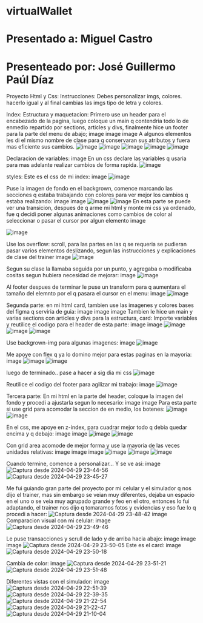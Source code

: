 <h1>virtualWallet</h1>
<h1>Presentado a: Miguel Castro</h1>
<h1>Presenteado por: José Guillermo Paúl Díaz</h1>
Proyecto Html y Css:
Instrucciones: Debes personalizar imgs, colores. hacerlo igual y al final cambias las imgs tipo de letra y colores.

Index: Estructura y maquetacion:
Primero use un header para el encabezado de la pagina, luego coloque un main q contendria todo lo de enmedio repartido por sections, articles y divs, finalmente hice un footer para la parte del menu de abajo; image image image A algunos elementos les di el mismo nombre de clase para q conservaran sus atributos y fuera mas eficiente sus cambios.
![image](https://github.com/Guiller022005/virtualWallet/assets/118319910/bac1d1b5-3954-4a47-9c67-b7f373f5a803)
![image](https://github.com/Guiller022005/virtualWallet/assets/118319910/45958ac4-6e9a-431a-b6fb-6defca9b6495)
![image](https://github.com/Guiller022005/virtualWallet/assets/118319910/ade01a78-90df-4778-a6b2-5808d4c9aeb1)
![image](https://github.com/Guiller022005/virtualWallet/assets/118319910/271d4591-3ae4-4f11-ac3a-9bdfc9b7caf6)
![image](https://github.com/Guiller022005/virtualWallet/assets/118319910/13197848-fa41-4919-bc9d-e3f4652c0209)

Declaracion de variables:
image En un css declare las variables q usaria para mas adelante realizar cambios de forma rapida.
![image](https://github.com/Guiller022005/virtualWallet/assets/118319910/81f36104-3b15-4d80-99df-b0eecd349f49)

styles:
Este es el css de mi index: image
![image](https://github.com/Guiller022005/virtualWallet/assets/118319910/30b13d05-48be-42f6-845c-023d422ae99c)

Puse la imagen de fondo en el backgrown, comence marcando las secciones q estaba trabajando con colores para ver mejor los cambios q estaba realizando: image image
![image](https://github.com/Guiller022005/virtualWallet/assets/118319910/080f443d-2f18-409e-be9d-522077dfdc72)
![image](https://github.com/Guiller022005/virtualWallet/assets/118319910/4d9d3524-dd30-42fb-bfe4-72c8311ac645)
En esta parte se puede ver una transicion, despues de q arme mi html y monte mi css ya ordenado, fue q decidi poner algunas animaciones como cambios de color al seleccionar o pasar el cursor por algun elemento image

![image](https://github.com/Guiller022005/virtualWallet/assets/118319910/387e42c5-f78c-43c8-865f-2af05980ca42)

Use los overflow: scroll, para las partes en las q se requeria se pudieran pasar varios elementos deslizando, segun las instrucciones y explicaciones de clase del trainer image
![image](https://github.com/Guiller022005/virtualWallet/assets/118319910/a352515a-0f2d-4649-8e41-2648026d807a)

Segun su clase la llamaba seguida por un punto, y agregaba o modificaba cositas segun hubiera necesidad de mejorar: image
![image](https://github.com/Guiller022005/virtualWallet/assets/118319910/9e6fcdff-83b3-467f-8b00-cc3c08a89c4a)

Al footer despues de terminar le puse un transform para q aumentara el tamaño del elemnto por el q pasara el cursor en el menu: image
![image](https://github.com/Guiller022005/virtualWallet/assets/118319910/5f734ee9-d23c-45d9-ac37-75d8ba785e6f)

Segunda parte:
en mi html card, tambien use las imagenes y colores bases del figma q serviria de guia: image image image Tambien le hice un main y varias sections con articles y divs para la estructura, card: Importe variables y reutilice el codigo para el header de esta parte: image image
![image](https://github.com/Guiller022005/virtualWallet/assets/118319910/30af02e7-bb05-455b-8272-eeb9e82ebc1c)
![image](https://github.com/Guiller022005/virtualWallet/assets/118319910/ed6f76d3-c1c9-418e-9eaa-d538f43366b5)
![image](https://github.com/Guiller022005/virtualWallet/assets/118319910/1ae13337-4fbd-439d-bfcc-b01420a3439e)

Use backgrown-img para algunas imagenes: image
![image](https://github.com/Guiller022005/virtualWallet/assets/118319910/dec1b1c5-9bcd-44d0-a660-79da9f420506)


Me apoye con flex q ya lo domino mejor para estas paginas en la mayoria: image
![image](https://github.com/Guiller022005/virtualWallet/assets/118319910/529e4eeb-59a2-45a0-94f1-a10b3cb78a4d)
![image](https://github.com/Guiller022005/virtualWallet/assets/118319910/24730ed7-cc9c-4b16-833e-33384f1ae955)



luego de terminado.. pase a hacer a sig dia mi css 
![image](https://github.com/Guiller022005/virtualWallet/assets/118319910/73bb810e-306b-4711-951b-e7cfbcca3e8d)

Reutilice el codigo del footer para agilizar mi trabajo: image
![image](https://github.com/Guiller022005/virtualWallet/assets/118319910/df305390-4acc-4375-b258-73095ff8018b)

Tercera parte:
En mi html en la parte del header, coloque la imagen del fondo y procedi a ajustarla segun lo necesario: image image Para esta parte si use grid para acomodar la seccion de en medio, los botenes:
![image](https://github.com/Guiller022005/virtualWallet/assets/118319910/24356a4e-de05-4409-93c7-db03991f8eea)
![image](https://github.com/Guiller022005/virtualWallet/assets/118319910/3271a5b1-bea0-4ce2-a4ce-ebcf82f49b74)

En el css, me apoye en z-index, para cuadrar mejor todo q debia quedar encima y q debajo: image image
![image](https://github.com/Guiller022005/virtualWallet/assets/118319910/a9555b8c-baf9-4919-b62d-76533566fa2d)
![image](https://github.com/Guiller022005/virtualWallet/assets/118319910/d43f2ed6-0cc5-4c37-b771-0612814915f1)

Con grid area acomode de mejor forma y use la mayoria de las veces unidades relativas: image image image
![image](https://github.com/Guiller022005/virtualWallet/assets/118319910/f1539ddd-7ae3-4286-b146-4f89cb9ddff5)
![image](https://github.com/Guiller022005/virtualWallet/assets/118319910/caf03929-0cf8-4d18-8202-339d77557397)
![image](https://github.com/Guiller022005/virtualWallet/assets/118319910/59987474-af46-49b4-82f4-2fa8216fe4fe)

Cuando termine, comence a personalizar... Y se ve asi: image
![Captura desde 2024-04-29 23-44-56](https://github.com/Guiller022005/virtualWallet/assets/118319910/73dd4f2c-79ca-47de-b3e4-e8dd188f0193)
![Captura desde 2024-04-29 23-45-27](https://github.com/Guiller022005/virtualWallet/assets/118319910/da91445c-d6d1-4aab-bc86-4b8479dc2af5)



Me fui guiando gran parte del proyecto por mi celular y el simulador q nos dijo el trainer, mas sin embargo se veian muy diferentes, dejaba un espacio en el uno o se veia muy agrupado grande y feo en el otro, entonces lo fui adaptando, el trainer nos dijo q tomaramos fotos y evidencias y eso fue lo q procedi a hacer:
![Captura desde 2024-04-29 23-48-42](https://github.com/Guiller022005/virtualWallet/assets/118319910/bfeaca02-68e1-48ef-834e-ef92899140db)
image Comparacion visual con mi celular: image
![Captura desde 2024-04-29 23-49-46](https://github.com/Guiller022005/virtualWallet/assets/118319910/64e41880-c078-41d6-815a-9dd4790a6e26)

Le puse transacciones y scrull de lado y de arriba hacia abajo: image image image
![Captura desde 2024-04-29 23-50-05](https://github.com/Guiller022005/virtualWallet/assets/118319910/1b7f5c60-e73d-49d2-b18a-fc4d2700d465)
Este es el card: image
![Captura desde 2024-04-29 23-50-18](https://github.com/Guiller022005/virtualWallet/assets/118319910/3cc15a8e-6546-498b-afd9-b8e193e5b0be)

Cambia de color: image
![Captura desde 2024-04-29 23-51-21](https://github.com/Guiller022005/virtualWallet/assets/118319910/5fec745b-1a46-451e-bbd3-1e91e6075a06)
![Captura desde 2024-04-29 23-51-48](https://github.com/Guiller022005/virtualWallet/assets/118319910/8902d4bb-af7d-4302-ac93-643eddcd9b5a)

Diferentes vistas con el simulador: image
![Captura desde 2024-04-29 22-51-39](https://github.com/Guiller022005/virtualWallet/assets/118319910/dee18e2c-4ab1-43cd-a15e-0a4e60c809db)
![Captura desde 2024-04-29 22-39-35](https://github.com/Guiller022005/virtualWallet/assets/118319910/d4f051c9-0e0f-4b1f-873e-8023e84105f1)
![Captura desde 2024-04-29 21-22-54](https://github.com/Guiller022005/virtualWallet/assets/118319910/72a0f824-6c55-4bfb-946b-a3669c1935d9)
![Captura desde 2024-04-29 21-22-47](https://github.com/Guiller022005/virtualWallet/assets/118319910/76831994-18ee-43c8-8cc4-bdd2b19af696)
![Captura desde 2024-04-29 21-10-04](https://github.com/Guiller022005/virtualWallet/assets/118319910/e5c76b5c-1b51-45fb-a73c-bbd61750595c)
